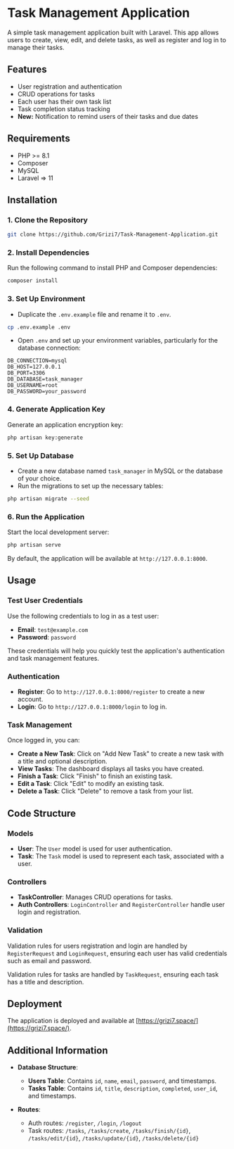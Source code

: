 # Task Management Application

A simple task management application built with Laravel. This app allows users to create, view, edit, and delete tasks, as well as register and log in to manage their tasks.

## Features
- User registration and authentication
- CRUD operations for tasks
- Each user has their own task list
- Task completion status tracking
- **New:** Notification to remind users of their tasks and due dates

## Requirements
- PHP >= 8.1
- Composer
- MySQL
- Laravel => 11

## Installation

### 1. Clone the Repository

```bash
git clone https://github.com/Grizi7/Task-Management-Application.git
```

### 2. Install Dependencies

Run the following command to install PHP and Composer dependencies:

```bash
composer install
```

### 3. Set Up Environment

- Duplicate the `.env.example` file and rename it to `.env`.

```bash
cp .env.example .env
```

- Open `.env` and set up your environment variables, particularly for the database connection:

```env
DB_CONNECTION=mysql
DB_HOST=127.0.0.1
DB_PORT=3306
DB_DATABASE=task_manager
DB_USERNAME=root
DB_PASSWORD=your_password
```

### 4. Generate Application Key

Generate an application encryption key:

```bash
php artisan key:generate
```

### 5. Set Up Database

- Create a new database named `task_manager` in MySQL or the database of your choice.
- Run the migrations to set up the necessary tables:

```bash
php artisan migrate --seed
```

### 6. Run the Application

Start the local development server:

```bash
php artisan serve
```

By default, the application will be available at `http://127.0.0.1:8000`.

## Usage

### Test User Credentials

Use the following credentials to log in as a test user:

- **Email**: `test@example.com`
- **Password**: `password`

These credentials will help you quickly test the application's authentication and task management features.

### Authentication

- **Register**: Go to `http://127.0.0.1:8000/register` to create a new account.
- **Login**: Go to `http://127.0.0.1:8000/login` to log in.

### Task Management

Once logged in, you can:
- **Create a New Task**: Click on "Add New Task" to create a new task with a title and optional description.
- **View Tasks**: The dashboard displays all tasks you have created.
- **Finish a Task**: Click "Finish" to finish an existing task.
- **Edit a Task**: Click "Edit" to modify an existing task.
- **Delete a Task**: Click "Delete" to remove a task from your list.

## Code Structure

### Models
- **User**: The `User` model is used for user authentication.
- **Task**: The `Task` model is used to represent each task, associated with a user.

### Controllers
- **TaskController**: Manages CRUD operations for tasks.
- **Auth Controllers**: `LoginController` and `RegisterController` handle user login and registration.

### Validation
Validation rules for users registration and login are handled by `RegisterRequest` and `LoginRequest`, ensuring each user has valid credentials such as email and password.

Validation rules for tasks are handled by `TaskRequest`, ensuring each task has a title and description.

## Deployment

The application is deployed and available at [https://grizi7.space/](https://grizi7.space/).

## Additional Information

- **Database Structure**:
  - **Users Table**: Contains `id`, `name`, `email`, `password`, and timestamps.
  - **Tasks Table**: Contains `id`, `title`, `description`, `completed`, `user_id`, and timestamps.
  
- **Routes**:
  - Auth routes: `/register`, `/login`, `/logout`
  - Task routes: `/tasks`, `/tasks/create`, `/tasks/finish/{id}`, `/tasks/edit/{id}`, `/tasks/update/{id}`, `/tasks/delete/{id}`
````

